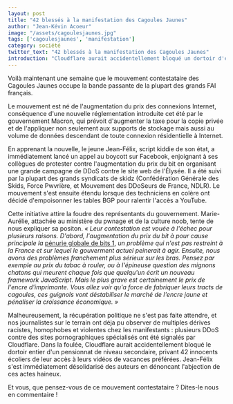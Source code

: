 ```yaml
---
layout: post
title: "42 blessés à la manifestation des Cagoules Jaunes"
author: "Jean-Kévin Acoeur"
image: "/assets/cagoulesjaunes.jpg"
tags: ['cagoulesjaunes', 'manifestation']
category: société
twitter_text: "42 blessés à la manifestation des Cagoules Jaunes"
introduction: "Cloudflare aurait accidentellement bloqué un dortoir d'école secondaire dans la panique"
---
```


Voilà maintenant une semaine que le mouvement contestataire des Cagoules Jaunes
occupe la bande passante de la plupart des grands FAI français.

Le mouvement est né de l'augmentation du prix des connexions Internet,
conséquence d'une nouvelle
réglementation introduite cet été par le gouvernement Macron, qui prévoit d'augmenter la taxe pour
la copie privée et de l'appliquer non seulement aux supports de stockage mais aussi au volume
de données descendant de toute connexion résidentielle à Internet.

En apprenant la nouvelle, le jeune Jean-Félix, script kiddie de son état, a immédiatement lancé
un appel au boycott sur Facebook, enjoignant à ses collègues de protester contre l'augmentation du prix
du bit en organisant une grande campagne de DDoS contre le site web de l'Élysée. Il a été suivi
par la plupart des grands syndicats de skidz (Confédération Générale des Skids, Force Pwvrière, et
Mouvement des DDoSeurs de France, NDLR). Le mouvement s'est ensuite étendu lorsque des techniciens en
colère ont décidé d'empoisonner les tables BGP pour ralentir l'accès a YouTube.

Cette initiative attire la foudre des représentants du gouvernement. Marie-Aurélie,
attachée au ministère du pwnage et de la culture noob, tente de nous expliquer sa positon.
*« Leur contestation est vouée à l'échec pour plusieurs raisons. D'abord, l'augmentation du prix
du bit à pour cause principale la*
[pénurie globale de bits 1](https://infauxsec.github.io/economie/2018/08/09/penurie-de-bits-1-en-2019.html),
*un problème qui n'est pas restreint à la France et sur lequel le gouverment actuel peinerait à agir.
Ensuite, nous avons des problèmes franchement plus sérieux sur les bras. Pensez par exemple au prix
du tabac à rouler, ou à l'épineuse question des mignons chatons qui meurent chaque fois que quelqu'un
écrit un nouveau framework JavaScript. Mais le plus grave est certainement le prix de l'encre d'imprimante.
Vous allez voir qu'a force de fabriquer leurs tracts de cagoules, ces guignols vont déstabiliser le marché
de l'encre jaune et pénaliser la croissance économique. »*

Malheureusement, la récupération politique ne s'est pas faite attendre, et nos journalistes sur le terrain
ont déja pu observer de multiples dérives racistes, homophobes et violentes chez les manifestants : plusieurs
DDoS contre des sites pornographiques spécialisés ont été signalés par Cloudflare. Dans la foulée, Cloudflare
aurait accidentellement bloqué le dortoir entier d'un pensionnat de niveau secondaire, privant 42
innocents écoliers de leur accès à leurs vidéos de vacances préférées. Jean-Félix s'est immédiatement
désolidarisé des auteurs en dénoncant l'abjection de ces actes haineux.

Et vous, que pensez-vous de ce mouvement contestataire ? Dites-le nous en commentaire !
